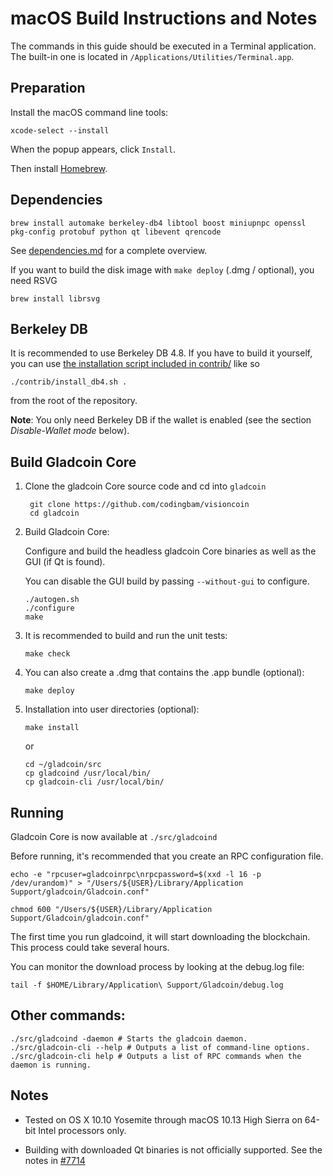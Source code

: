 macOS Build Instructions and Notes
====================================
The commands in this guide should be executed in a Terminal application.
The built-in one is located in `/Applications/Utilities/Terminal.app`.

Preparation
-----------
Install the macOS command line tools:

`xcode-select --install`

When the popup appears, click `Install`.

Then install [Homebrew](https://brew.sh).

Dependencies
----------------------

    brew install automake berkeley-db4 libtool boost miniupnpc openssl pkg-config protobuf python qt libevent qrencode

See [dependencies.md](dependencies.md) for a complete overview.

If you want to build the disk image with `make deploy` (.dmg / optional), you need RSVG

    brew install librsvg

Berkeley DB
-----------
It is recommended to use Berkeley DB 4.8. If you have to build it yourself,
you can use [the installation script included in contrib/](/contrib/install_db4.sh)
like so

```shell
./contrib/install_db4.sh .
```

from the root of the repository.

**Note**: You only need Berkeley DB if the wallet is enabled (see the section *Disable-Wallet mode* below).

Build Gladcoin Core
------------------------

1. Clone the gladcoin Core source code and cd into `gladcoin`

        git clone https://github.com/codingbam/visioncoin
        cd gladcoin

2.  Build Gladcoin Core:

    Configure and build the headless gladcoin Core binaries as well as the GUI (if Qt is found).

    You can disable the GUI build by passing `--without-gui` to configure.

        ./autogen.sh
        ./configure
        make

3.  It is recommended to build and run the unit tests:

        make check

4.  You can also create a .dmg that contains the .app bundle (optional):

        make deploy

5.  Installation into user directories (optional):

        make install

    or

        cd ~/gladcoin/src
        cp gladcoind /usr/local/bin/
        cp gladcoin-cli /usr/local/bin/

Running
-------

Gladcoin Core is now available at `./src/gladcoind`

Before running, it's recommended that you create an RPC configuration file.

    echo -e "rpcuser=gladcoinrpc\nrpcpassword=$(xxd -l 16 -p /dev/urandom)" > "/Users/${USER}/Library/Application Support/gladcoin/Gladcoin.conf"

    chmod 600 "/Users/${USER}/Library/Application Support/Gladcoin/gladcoin.conf"

The first time you run gladcoind, it will start downloading the blockchain. This process could take several hours.

You can monitor the download process by looking at the debug.log file:

    tail -f $HOME/Library/Application\ Support/Gladcoin/debug.log

Other commands:
-------

    ./src/gladcoind -daemon # Starts the gladcoin daemon.
    ./src/gladcoin-cli --help # Outputs a list of command-line options.
    ./src/gladcoin-cli help # Outputs a list of RPC commands when the daemon is running.

Notes
-----

* Tested on OS X 10.10 Yosemite through macOS 10.13 High Sierra on 64-bit Intel processors only.

* Building with downloaded Qt binaries is not officially supported. See the notes in [#7714](https://github.com/bitcoin/bitcoin/issues/7714)
